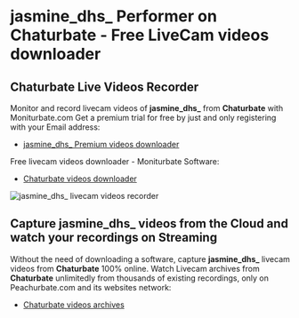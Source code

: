 # jasmine_dhs_ Performer on Chaturbate - Free LiveCam videos downloader

## Chaturbate Live Videos Recorder

Monitor and record livecam videos of **jasmine_dhs_** from **Chaturbate** with Moniturbate.com
Get a premium trial for free by just and only registering with your Email address:
* [jasmine_dhs_ Premium videos downloader](https://moniturbate.com/request-demo-licence-key.html)

Free livecam videos downloader - Moniturbate Software:
* [Chaturbate videos downloader](https://moniturbate.com/moniturbate-download-software.html)

![jasmine_dhs_ livecam videos recorder](https://peachurnet.com/templates/moniturbate-software.png)


## Capture jasmine_dhs_ videos from the Cloud and watch your recordings on Streaming

Without the need of downloading a software, capture **jasmine_dhs_** livecam videos from **Chaturbate** 100% online.
Watch Livecam archives from **Chaturbate** unlimitedly from thousands of existing recordings, only on Peachurbate.com and its websites network:
* [Chaturbate videos archives](https://peachurnet.com/)